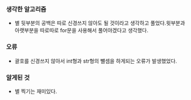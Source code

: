 ### 생각한 알고리즘
 - 별 뒷부분의 공백은 따로 신경쓰지 않아도 될 것이라고 생각하고 풀었다.윗부분과 아랫부분을 따로따로 for문을 사용해서 풀어야겠다고 생각했다.

### 오류
 - 괄호를 신경쓰지 않아서 int형과 str형의 뺄셈을 하게되는 오류가 발생했었다.

### 알게된 것
 - 별 찍기는 재미있다.
